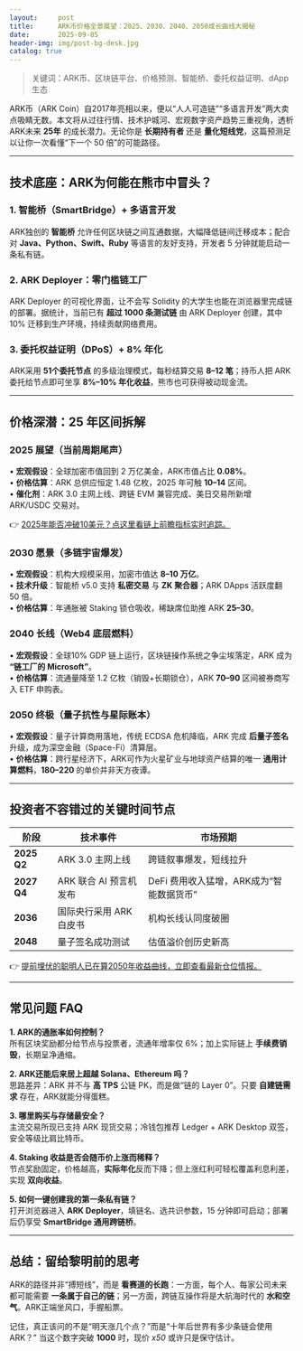 ```yaml
---
layout:     post
title:      ARK币价格全景展望：2025、2030、2040、2050成长曲线大揭秘
date:       2025-09-05
header-img: img/post-bg-desk.jpg
catalog: true
---
```


> 关键词：ARK币、区块链平台、价格预测、智能桥、委托权益证明、dApp生态

ARK币（ARK Coin）自2017年亮相以来，便以“人人可造链”“多语言开发”两大卖点吸睛无数。本文将从过往行情、技术护城河、宏观数字资产趋势三重视角，透析ARK未来 **25年** 的成长潜力。无论你是 **长期持有者** 还是 **量化短线党**，这篇预测足以让你一次看懂“下一个 50 倍”的可能路径。

---

## 技术底座：ARK为何能在熊市中冒头？

### 1. 智能桥（SmartBridge）+ 多语言开发
ARK独创的 **智能桥** 允许任何区块链之间互通数据，大幅降低链间迁移成本；配合对 **Java、Python、Swift、Ruby** 等语言的友好支持，开发者 5 分钟就能启动一条私有链。

### 2. ARK Deployer：零门槛链工厂
ARK Deployer 的可视化界面，让不会写 Solidity 的大学生也能在浏览器里完成链的部署。据统计，当前已有 **超过 1000 条测试链** 由 ARK Deployer 创建，其中 10% 迁移到生产环境，持续贡献网络费⽤。

### 3. 委托权益证明（DPoS）+ 8% 年化
ARK采用 **51个委托节点** 的多级治理模式，每秒结算交易 **8–12 笔**；持币人把 ARK 委托给节点即可坐享 **8%–10% 年化收益**，熊市也可获得被动现金流。

---

## 价格深潜：25 年区间拆解

### 2025 展望（当前周期尾声）
• **宏观假设**：全球加密市值回到 2 万亿美金，ARK市值占比 **0.08%**。  
• **价格估算**：ARK 总供应恒定 1.48 亿枚，2025 年可触 **$10–$14** 区间。  
• **催化剂**：ARK 3.0 主网上线、跨链 EVM 兼容完成、美日交易所新增 ARK/USDC 交易对。

👉 [2025年能否冲破10美元？点这里看链上前瞻指标实时追踪。](https://okxdog.com/)

### 2030 愿景（多链宇宙爆发）
• **宏观假设**：机构大规模采用，加密市值达 **8–10 万亿**。  
• **技术升级**：智能桥 v5.0 支持 **私密交易** 与 **ZK 聚合器**；ARK DApps 活跃度翻 50 倍。  
• **价格估算**：年通胀被 Staking 锁仓吸收，稀缺席位助推 ARK **$25–$30**。

### 2040 长线（Web4 底层燃料）
• **宏观假设**：全球10% GDP 链上运行，区块链操作系统之争尘埃落定，ARK 成为 **“链工厂的 Microsoft”**。  
• **价格估算**：流通量降至 1.2 亿枚（销毁+长期锁仓），ARK **$70–$90** 区间被券商写入 ETF 申购表。

### 2050 终极（量子抗性与星际账本）
• **宏观假设**：量子计算商用落地，传统 ECDSA 危机降临，ARK 完成 **后量子签名** 升级，成为深空金融（Space-Fi）清算层。  
• **价格估算**：跨行星经济下，ARK可作为火星矿业与地球资产结算的唯一 **通用计算燃料**，**$180–$220** 的单价并非天方夜谭。

---

## 投资者不容错过的关键时间节点

| 阶段 | 技术事件 | 市场预期 |
|---|---|---|
| **2025 Q2** | ARK 3.0 主网上线 | 跨链叙事爆发，短线拉升 |
| **2027 Q4** | ARK 联合 AI 预言机发布 | DeFi 费用收入猛增，ARK成为“智能数据货币” |
| **2036** | 国际央行采用 ARK 白皮书 | 机构长线认同度破圈 |
| **2048** | 量子签名成功测试 | 估值溢价创历史新高 |

👉 [提前埋伏的聪明人已在算2050年收益曲线，立即查看最新仓位情报。](https://okxdog.com/)

---

## 常见问题 FAQ

**1. ARK的通胀率如何控制？**  
所有区块奖励都分给节点与投票者，流通年增率仅 6%；加上实际链上 **手续费销毁**，长期呈净通缩。

**2. ARK还能后来居上超越 Solana、Ethereum 吗？**  
思路差异：ARK 并不与 **高 TPS** 公链 PK，而是做“链的 Layer 0”。只要 **自建链需求** 存在，ARK就能分得蛋糕。

**3. 哪里购买与存储最安全？**  
主流交易所现已支持 ARK 现货交易；冷钱包推荐 Ledger + ARK Desktop 双签，安全等级比肩比特币。

**4. Staking 收益是否会随币价上涨而稀释？**  
节点奖励固定，价格越高，**实际年化**反而下降；但上涨红利可轻松覆盖利息利差，实现 **双向收益**。

**5. 如何一键创建我的第一条私有链？**  
打开浏览器进入 **ARK Deployer**，填链名、选共识参数，15 分钟即可启动；部署后仍享受 **SmartBridge 通用跨链桥**。

---

## 总结：留给黎明前的思考

ARK的路径并非“搏短线”，而是 **看赛道的长跑**：一方面，每个人、每家公司未来都可能需要 **一条属于自己的链**；另一方面，跨链互操作将是大航海时代的 **水和空气**。ARK正端坐风口，手握船票。

记住，真正该问的不是“明天涨几个点？”而是“十年后世界有多少条链会使用 ARK？” 当这个数字突破 **1000** 时，现价 *x50* 或许只是保守估计。